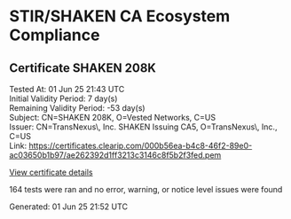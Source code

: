 # STIR/SHAKEN CA Ecosystem Compliance

## Certificate SHAKEN 208K

Tested At: 01 Jun 25 21:43 UTC\
Initial Validity Period: 7 day(s)\
Remaining Validity Period: -53 day(s)\
Subject: CN=SHAKEN 208K, O=Vested Networks, C=US\
Issuer: CN=TransNexus\\, Inc. SHAKEN Issuing CA5, O=TransNexus\\, Inc., C=US\
Link: https://certificates.clearip.com/000b56ea-b4c8-46f2-89e0-ac03650b1b97/ae262392d1ff3213c3146c8f5b2f3fed.pem

[View certificate details](https://x509.io/?cert=MIICzzCCAnWgAwIBAgIQShEVYdIBBCp4f02xgNUb8jAKBggqhkjOPQQDAjBWMQswCQYDVQQGEwJVUzEZMBcGA1UEChMQVHJhbnNOZXh1cywgSW5jLjEsMCoGA1UEAxMjVHJhbnNOZXh1cywgSW5jLiBTSEFLRU4gSXNzdWluZyBDQTUwHhcNMjUwNDAyMTU1ODMxWhcNMjUwNDA5MTU1ODMwWjA9MQswCQYDVQQGEwJVUzEYMBYGA1UEChMPVmVzdGVkIE5ldHdvcmtzMRQwEgYDVQQDEwtTSEFLRU4gMjA4SzBZMBMGByqGSM49AgEGCCqGSM49AwEHA0IABF3WUHtkhWtTfbSSBN5b56xusOt2olz%2Bu61XHqBGKVKV38IQYIvLBjGauhEYwRqXwa3CC4r%2FnuO%2BOKowm9bhNvWjggE8MIIBODAMBgNVHRMBAf8EAjAAMA4GA1UdDwEB%2FwQEAwIHgDAdBgNVHQ4EFgQUWZIgYWkF9Osy7ihnfhM2GCr7UYAwHwYDVR0jBBgwFoAU2gCzh%2FiCP7%2B6IqJkY7X2L8yOdcowFwYDVR0gBBAwDjAMBgpghkgBhv8JAQEEMIGmBgNVHR8EgZ4wgZswgZigOqA4hjZodHRwczovL2F1dGhlbnRpY2F0ZS1hcGkuaWNvbmVjdGl2LmNvbS9kb3dubG9hZC92MS9jcmyiWqRYMFYxFDASBgNVBAcMC0JyaWRnZXdhdGVyMQswCQYDVQQIDAJOSjETMBEGA1UEAwwKU1RJLVBBIENSTDELMAkGA1UEBhMCVVMxDzANBgNVBAoMBlNUSS1QQTAWBggrBgEFBQcBGgQKMAigBhYEMjA4SzAKBggqhkjOPQQDAgNIADBFAiA3iBP3CDJRDKkCiPfa58DPlmhrsteTXHTvs1gTkGCyjwIhAK4vHDLSUJ6kG1rsfJTAxopoal8JHmSl7lru5w9lv9lx)

164 tests were ran and no error, warning, or notice level issues were found


Generated: 01 Jun 25 21:52 UTC
